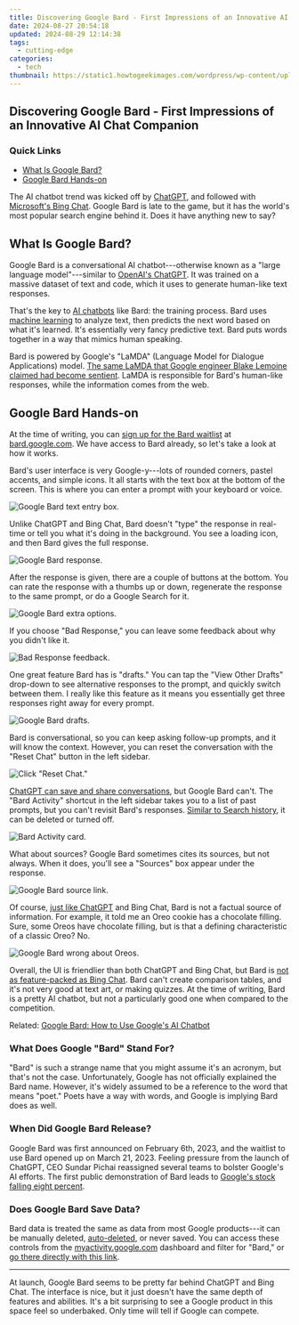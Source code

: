 ```yaml
---
title: Discovering Google Bard - First Impressions of an Innovative AI Chat Companion
date: 2024-08-27 20:54:18
updated: 2024-08-29 12:14:38
tags:
  - cutting-edge
categories:
  - tech
thumbnail: https://static1.howtogeekimages.com/wordpress/wp-content/uploads/2023/03/Google-Bard.png
---
```


## Discovering Google Bard - First Impressions of an Innovative AI Chat Companion

### Quick Links

* [What Is Google Bard?](https://facebook-record-videos.techidaily.com/the-blueprint-strategies-to-profit-from-youtube-adsense-for-2024/)
* [Google Bard Hands-on](https://facebook-video-content.techidaily.com/new-horizontal-or-vertical-crafting-the-best-fb-video-posts-for-2024/)

 The AI chatbot trend was kicked off by [ChatGPT](https://smart-video-editing.techidaily.com/new-how-to-find-free-sites-for-sound-effect-and-add-them-in-final-cut-pro-for-2024/), and followed with [Microsoft's Bing Chat](https://facebook-record-videos.techidaily.com/updated-2024-approved-audience-attraction-in-a-minute-comparing-youtubes-shorts-and-tiktoks/). Google Bard is late to the game, but it has the world's most popular search engine behind it. Does it have anything new to say?

##  What Is Google Bard?

 Google Bard is a conversational AI chatbot---otherwise known as a "large language model"---similar to [OpenAI's ChatGPT](https://extra-resources.techidaily.com/new-capture-clarity-editing-insights-for-professional-results/). It was trained on a massive dataset of text and code, which it uses to generate human-like text responses.

 That's the key to [AI chatbots](https://screen-mirroring-recording.techidaily.com/in-2024-3-must-know-methods-to-record-on-your-ipad/) like Bard: the training process. Bard uses [machine learning](https://some-tips.techidaily.com/new-unleash-creative-potential-the-ultimate-hdr-guide/) to analyze text, then predicts the next word based on what it's learned. It's essentially very fancy predictive text. Bard puts words together in a way that mimics human speaking.

 Bard is powered by Google's "LaMDA" (Language Model for Dialogue Applications) model. [The same LaMDA that Google engineer Blake Lemoine claimed had become sentient](https://extra-resources.techidaily.com/laugh-o-matic-crafting-gags-on-the-house-rate/). LaMDA is responsible for Bard's human-like responses, while the information comes from the web.

##  Google Bard Hands-on

 At the time of writing, you can [sign up for the Bard waitlist](https://youtube-video-recordings.techidaily.com/in-2024-enhance-branding-the-ultimate-guide-to-custom-urls-for-youtube/) at [bard.google.com](https://bard.google.com/). We have access to Bard already, so let's take a look at how it works.

 Bard's user interface is very Google-y---lots of rounded corners, pastel accents, and simple icons. It all starts with the text box at the bottom of the screen. This is where you can enter a prompt with your keyboard or voice.

![Google Bard text entry box.](https://static1.howtogeekimages.com/wordpress/wp-content/uploads/2023/03/2023-03-21_14-48-41.jpg) 

 Unlike ChatGPT and Bing Chat, Bard doesn't "type" the response in real-time or tell you what it's doing in the background. You see a loading icon, and then Bard gives the full response.

![Google Bard response.](https://static1.howtogeekimages.com/wordpress/wp-content/uploads/2023/03/2023-03-21_14-51-41.jpg) 

 After the response is given, there are a couple of buttons at the bottom. You can rate the response with a thumbs up or down, regenerate the response to the same prompt, or do a Google Search for it.

![Google Bard extra options.](https://static1.howtogeekimages.com/wordpress/wp-content/uploads/2023/03/2023-03-21_14-56-09.jpg) 

 If you choose "Bad Response," you can leave some feedback about why you didn't like it.

![Bad Response feedback.](https://static1.howtogeekimages.com/wordpress/wp-content/uploads/2023/03/2023-03-21_14-58-35.jpg) 

 One great feature Bard has is "drafts." You can tap the "View Other Drafts" drop-down to see alternative responses to the prompt, and quickly switch between them. I really like this feature as it means you essentially get three responses right away for every prompt.

![Google Bard drafts.](https://static1.howtogeekimages.com/wordpress/wp-content/uploads/2023/03/2023-03-21_14-52-52.jpg) 

 Bard is conversational, so you can keep asking follow-up prompts, and it will know the context. However, you can reset the conversation with the "Reset Chat" button in the left sidebar.

![Click "Reset Chat."](https://static1.howtogeekimages.com/wordpress/wp-content/uploads/2023/03/2023-03-21_15-01-07.jpg) 

[ChatGPT can save and share conversations](https://some-guidance.techidaily.com/new-the-ultimate-clock-companion-for-wedding-planners-and-couples/), but Google Bard can't. The "Bard Activity" shortcut in the left sidebar takes you to a list of past prompts, but you can't revisit Bard's responses. [Similar to Search history](https://youtube-blog.techidaily.com/be-recommended-videos-block-the-videos/), it can be deleted or turned off.

![Bard Activity card.](https://static1.howtogeekimages.com/wordpress/wp-content/uploads/2023/03/2023-03-21_15-05-02.jpg) 

 What about sources? Google Bard sometimes cites its sources, but not always. When it does, you'll see a "Sources" box appear under the response.

![Google Bard source link.](https://static1.howtogeekimages.com/wordpress/wp-content/uploads/2023/03/2023-03-21_15-05-31.jpg) 

 Of course, [just like ChatGPT](https://youtube-help.techidaily.com/free-method-to-record-your-youtube-watching-experience-for-2024/) and Bing Chat, Bard is not a factual source of information. For example, it told me an Oreo cookie has a chocolate filling. Sure, some Oreos have chocolate filling, but is that a defining characteristic of a classic Oreo? No.

![Google Bard wrong about Oreos.](https://static1.howtogeekimages.com/wordpress/wp-content/uploads/2023/03/2023-03-21_15-10-39.jpg) 

 Overall, the UI is friendlier than both ChatGPT and Bing Chat, but Bard is [not as feature-packed as Bing Chat](https://extra-approaches.techidaily.com/updated-mastering-facebook-giveaways-a-step-by-step-guide/). Bard can't create comparison tables, and it's not very good at text art, or making quizzes. At the time of writing, Bard is a pretty AI chatbot, but not a particularly good one when compared to the competition.

Related: [Google Bard: How to Use Google's AI Chatbot](https://youtube-video-recordings.techidaily.com/in-2024-enhance-branding-the-ultimate-guide-to-custom-urls-for-youtube/) 

###  What Does Google "Bard" Stand For?

 "Bard" is such a strange name that you might assume it's an acronym, but that's not the case. Unfortunately, Google has not officially explained the Bard name. However, it's widely assumed to be a reference to the word that means "poet." Poets have a way with words, and Google is implying Bard does as well.

###  When Did Google Bard Release?

 Google Bard was first announced on February 6th, 2023, and the waitlist to use Bard opened up on March 21, 2023\. Feeling pressure from the launch of ChatGPT, CEO Sundar Pichai reassigned several teams to bolster Google's AI efforts. The first public demonstration of Bard leads to [Google's stock falling eight percent](https://www.smh.com.au/business/companies/google-suffers-140b-wipeout-after-bard-ai-chatbot-gives-wrong-answer-20230209-p5cj3a.html).

###  Does Google Bard Save Data?

 Bard data is treated the same as data from most Google products---it can be manually deleted, [auto-deleted](https://extra-skills.techidaily.com/pioneering-pixels-select-the-leading-video-editors-for-big-sur-for-2024/), or never saved. You can access these controls from the [myactivity.google.com](https://myactivity.google.com/) dashboard and filter for "Bard," or [go there directly with this link](https://myactivity.google.com/product/bard?utm%5Fsource=bard).

---

 At launch, Google Bard seems to be pretty far behind ChatGPT and Bing Chat. The interface is nice, but it just doesn't have the same depth of features and abilities. It's a bit surprising to see a Google product in this space feel so underbaked. Only time will tell if Google can compete.

<ins class="adsbygoogle"
     style="display:block"
     data-ad-format="autorelaxed"
     data-ad-client="ca-pub-7571918770474297"
     data-ad-slot="1223367746"></ins>



<ins class="adsbygoogle"
     style="display:block"
     data-ad-client="ca-pub-7571918770474297"
     data-ad-slot="8358498916"
     data-ad-format="auto"
     data-full-width-responsive="true"></ins>
